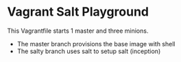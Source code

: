 # Vagrant Salt Playground

This Vagrantfile starts 1 master and three minions.

* The master branch provisions the base image with shell
* The salty branch uses salt to setup salt (inception)

